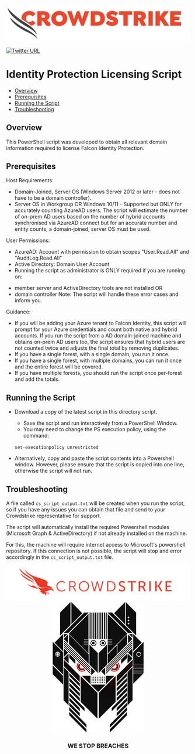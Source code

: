 ![CrowdStrike FalconIDP](https://raw.githubusercontent.com/CrowdStrike/falconpy/main/docs/asset/cs-logo.png)

[![Twitter URL](https://img.shields.io/twitter/url?label=Follow%20%40CrowdStrike&style=social&url=https%3A%2F%2Ftwitter.com%2FCrowdStrike)](https://twitter.com/CrowdStrike)<br/>

# Identity Protection Licensing Script


+ [Overview](#overview)
+ [Prerequisites](#prerequisites)
+ [Running the Script](#running-the-script)
+ [Troubleshooting](#troubleshooting)

## Overview
This PowerShell script was developed to obtain all relevant domain information required to license Falcon Identity Protection.

## Prerequisites
Host Requirements:

* Domain-Joined, Server OS (Windows Server 2012 or later - does not have to be a domain controller). 
* Server OS in Workgroup OR Windows 10/11 - Supported but ONLY for accurately counting AzureAD users. The script will estimate the number of on-prem AD users based on the number of hybrid accounts synchronised via AzureAD connect but for an accurate number and entity counts, a domain-joined, server OS must be used.


User Permissions:
* AzureAD: Account with permission to obtain scopes "User.Read.All" and "AuditLog.Read.All"
* Active Directory: Domain User Account
* Running the script as administrator is ONLY required if you are running on:
- member server and ActiveDirectory tools are not installed OR
- domain controller
Note: The script will handle these error cases and inform you.  

Guidance:
* If you will be adding your Azure tenant to Falcon Identity, this script will prompt for your Azure credentials and count both native and hybrid accounts. If you run the script from a AD domain-joined machine and obtains on-prem AD users too, the script ensures that hybrid users are not counted twice and adjusts the final total by removing duplicates. 
* If you have a single forest, with a single domain, you run it once.
* If you have a single forest, with multiple domains, you can run it once and the entire forest will be covered.
* If you have multiple forests, you should run the script once per-forest and add the totals. 

## Running the Script
* Download a copy of the latest script in this directory script.
  * Save the script and run interactively from a PowerShell Window. 
  * You may need to change the PS execution policy, using the command:
  
  `set-executionpolicy unrestricted`

* Alternatively, copy and paste the script contents into a Powershell window. However, please ensure that the script is copied into one line, otherwise the script will not run. 

## Troubleshooting
A file called `cs_script_output.txt` will be created when you run the script, so if you have any issues you can obtain that file and send to your Crowdstrike representative for support. 

The script will automatically install the required Powershell modules (Microsoft Graph & ActiveDirectory) if not already installed on the machine.

For this, the machine will require internet access to Microsoft's powershell repository. If this connection is not possible, the script will stop and error accordingly in the `cs_script_output.txt` file.


<p align="center"><img src="https://raw.githubusercontent.com/CrowdStrike/falconpy/main/docs/asset/cs-logo-footer.png"><BR/><img width="250px" src="https://raw.githubusercontent.com/CrowdStrike/falconpy/main/docs/asset/adversary-red-eyes.png"></P>
<h3><P align="center">WE STOP BREACHES</P></h3>
